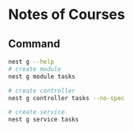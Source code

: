 # Notes of Courses

## Command

```bash
nest g --help
# create module
nest g module tasks

# create controller
nest g controller tasks --no-spec

# create service
nest g service tasks
```
